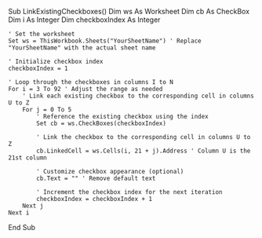 Sub LinkExistingCheckboxes()
    Dim ws As Worksheet
    Dim cb As CheckBox
    Dim i As Integer
    Dim checkboxIndex As Integer
    
    ' Set the worksheet
    Set ws = ThisWorkbook.Sheets("YourSheetName") ' Replace "YourSheetName" with the actual sheet name
    
    ' Initialize checkbox index
    checkboxIndex = 1
    
    ' Loop through the checkboxes in columns I to N
    For i = 3 To 92 ' Adjust the range as needed
        ' Link each existing checkbox to the corresponding cell in columns U to Z
        For j = 0 To 5
            ' Reference the existing checkbox using the index
            Set cb = ws.CheckBoxes(checkboxIndex)
            
            ' Link the checkbox to the corresponding cell in columns U to Z
            cb.LinkedCell = ws.Cells(i, 21 + j).Address ' Column U is the 21st column
            
            ' Customize checkbox appearance (optional)
            cb.Text = "" ' Remove default text
            
            ' Increment the checkbox index for the next iteration
            checkboxIndex = checkboxIndex + 1
        Next j
    Next i
End Sub
